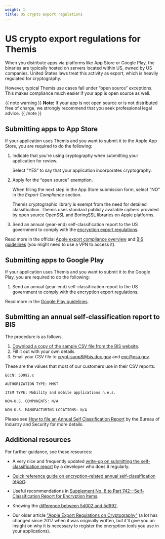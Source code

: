 ```yaml
---
weight: 1
title: US crypto export regulations
---
```


# US crypto export regulations for Themis

When you distribute apps via platforms like App Store or Google Play,
the binaries are typically hosted on servers located within US, owned by US companies.
United States laws treat this activity as export, which is heavily regulated for cryptography.

However, typical Themis use cases fall under “open source” exceptions.
This makes compliance much easier if your app is open source as well.

{{ note warning }}
**Note:**
If your app is not open source or is not distributed free of charge,
we strongly recommend that you seek professional legal advice.
{{ /note }}


## Submitting apps to App Store

If your application uses Themis and you want to submit it to the Apple App Store,
you are required to do the following:

 1. Indicate that you're using cryptography when submitting your application for review.

    Select “YES” to say that your application incorporates cryptography.

 2. Apply for the “open source” exemption.

    When filling the next step in the App Store submission form,
    select “NO” in the _Export Compliance_ section.

    Themis cryptographic library is exempt from the need for detailed classification.
    Themis uses standard publicly available ciphers
    provided by open source OpenSSL and BoringSSL libraries on Apple platforms.

 3. Send an annual (year-end) self-classification report to the US government
    to comply with the [encryption export regulations](https://developer.apple.com/documentation/security/complying_with_encryption_export_regulations).

Read more in the official [Apple export compliance overview](https://help.apple.com/app-store-connect/#/dev88f5c7bf9)
and [BIS guidelines](https://bis.doc.gov/index.php/policy-guidance/encryption/1-encryption-items-not-subject-to-the-ear)
(you might need to use a VPN to access it).

## Submitting apps to Google Play

If your application uses Themis and you want to submit it to the Google Play,
you are required to do the following:

 1. Send an annual (year-end) self-classification report to the US government
    to comply with the encryption export regulations.

Read more in the [Google Play guidelines](https://support.google.com/googleplay/android-developer/answer/113770?hl=en).

## Submitting an annual self-classification report to BIS

The procedure is as follows.

 1. [Download a copy of the sample CSV file from the BIS website](https://www.bis.doc.gov/index.php/component/docman/?task=doc_download&amp;gid=1675).
 2. Fill it out with your own details.
 3. Email your CSV file to crypt-supp8@bis.doc.gov and enc@nsa.gov.

These are the values that most of our customers use in their CSV reports:

```
ECCN: 5D992.c

AUTHORIZATION TYPE: MMKT

ITEM TYPE: Mobility and mobile applications n.e.s.

NON-U.S. COMPONENTS: N/A

NON-U.S. MANUFACTURING LOCATIONS: N/A
```

Please see
[How to file an Annual Self Classification Report](https://www.bis.doc.gov/index.php/policy-guidance/encryption/4-reports-and-reviews/a-annual-self-classification)
by the Bureau of Industry and Security for more details.

## Additional resources

For further guidance, see these resources:

- A very nice and frequently updated [write-up on submitting the self-classification report](https://simonfairbairn.com/bis-year-end-self-classification-report/) by a developer who does it regularly.

- [Quick reference guide on encryption-related annual self-classification report](https://www.bis.doc.gov/index.php/documents/new-encryption/1652-cat-5-part-2-quick-reference-guide/file).

- Useful recommendations in [Supplement No. 8 to Part 742—Self-Classification Report for Encryption Items](https://www.ecfr.gov/cgi-bin/retrieveECFR?gp=1&amp;SID=4150cfbf028e9a85574385383a581f47&amp;h=L&amp;mc=true&amp;n=pt15.2.742&amp;r=PART&amp;ty=HTML#ap15.2.742_119.6).

- Knowing the [difference between 5d002 and 5d992](https://www.bis.doc.gov/index.php/documents/new-encryption/1653-ccl5-pt2-3/file).

- Our older article [&quot;Apple Export Regulations on Cryptography&quot;](https://medium.com/@cossacklabs/apple-export-regulations-on-crypto-6306380682e1)
  (a lot has changed since 2017 when it was originally written, but it'll give you an insight on why it is necessary to register the encryption tools you use in your applications).
